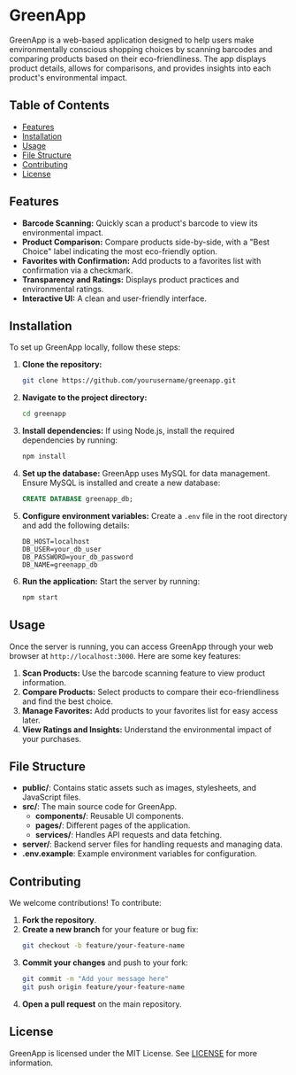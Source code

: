 # GreenApp

GreenApp is a web-based application designed to help users make environmentally conscious shopping choices by scanning barcodes and comparing products based on their eco-friendliness. The app displays product details, allows for comparisons, and provides insights into each product's environmental impact.

## Table of Contents
- [Features](#features)
- [Installation](#installation)
- [Usage](#usage)
- [File Structure](#file-structure)
- [Contributing](#contributing)
- [License](#license)

## Features
- **Barcode Scanning:** Quickly scan a product's barcode to view its environmental impact.
- **Product Comparison:** Compare products side-by-side, with a "Best Choice" label indicating the most eco-friendly option.
- **Favorites with Confirmation:** Add products to a favorites list with confirmation via a checkmark.
- **Transparency and Ratings:** Displays product practices and environmental ratings.
- **Interactive UI:** A clean and user-friendly interface.

## Installation
To set up GreenApp locally, follow these steps:

1. **Clone the repository:**
   ```bash
   git clone https://github.com/yourusername/greenapp.git
   ```

2. **Navigate to the project directory:**
   ```bash
   cd greenapp
   ```

3. **Install dependencies:**
   If using Node.js, install the required dependencies by running:
   ```bash
   npm install
   ```

4. **Set up the database:**
   GreenApp uses MySQL for data management. Ensure MySQL is installed and create a new database:
   ```sql
   CREATE DATABASE greenapp_db;
   ```

5. **Configure environment variables:**
   Create a `.env` file in the root directory and add the following details:
   ```
   DB_HOST=localhost
   DB_USER=your_db_user
   DB_PASSWORD=your_db_password
   DB_NAME=greenapp_db
   ```

6. **Run the application:**
   Start the server by running:
   ```bash
   npm start
   ```

## Usage
Once the server is running, you can access GreenApp through your web browser at `http://localhost:3000`. Here are some key features:

1. **Scan Products:** Use the barcode scanning feature to view product information.
2. **Compare Products:** Select products to compare their eco-friendliness and find the best choice.
3. **Manage Favorites:** Add products to your favorites list for easy access later.
4. **View Ratings and Insights:** Understand the environmental impact of your purchases.

## File Structure
- **public/**: Contains static assets such as images, stylesheets, and JavaScript files.
- **src/**: The main source code for GreenApp.
  - **components/**: Reusable UI components.
  - **pages/**: Different pages of the application.
  - **services/**: Handles API requests and data fetching.
- **server/**: Backend server files for handling requests and managing data.
- **.env.example**: Example environment variables for configuration.

## Contributing
We welcome contributions! To contribute:

1. **Fork the repository**.
2. **Create a new branch** for your feature or bug fix:
   ```bash
   git checkout -b feature/your-feature-name
   ```
3. **Commit your changes** and push to your fork:
   ```bash
   git commit -m "Add your message here"
   git push origin feature/your-feature-name
   ```
4. **Open a pull request** on the main repository.

## License
GreenApp is licensed under the MIT License. See [LICENSE](LICENSE) for more information.

